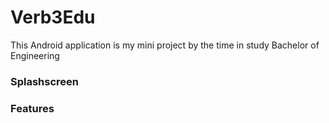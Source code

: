 # Verb3Edu
This Android application is my mini project by the time in study Bachelor of Engineering

### Splashscreen
### Features

